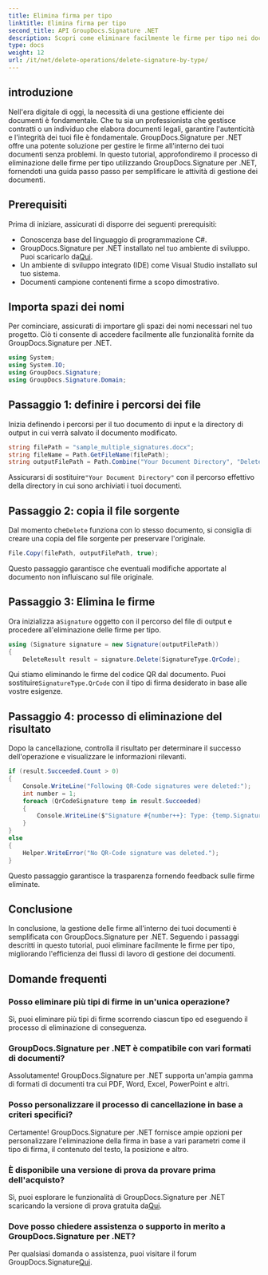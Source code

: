 ```yaml
---
title: Elimina firma per tipo
linktitle: Elimina firma per tipo
second_title: API GroupDocs.Signature .NET
description: Scopri come eliminare facilmente le firme per tipo nei documenti .NET utilizzando GroupDocs.Signature, migliorando l'efficienza della gestione dei documenti.
type: docs
weight: 12
url: /it/net/delete-operations/delete-signature-by-type/
---
```

## introduzione
Nell'era digitale di oggi, la necessità di una gestione efficiente dei documenti è fondamentale. Che tu sia un professionista che gestisce contratti o un individuo che elabora documenti legali, garantire l'autenticità e l'integrità dei tuoi file è fondamentale. GroupDocs.Signature per .NET offre una potente soluzione per gestire le firme all'interno dei tuoi documenti senza problemi. In questo tutorial, approfondiremo il processo di eliminazione delle firme per tipo utilizzando GroupDocs.Signature per .NET, fornendoti una guida passo passo per semplificare le attività di gestione dei documenti.
## Prerequisiti
Prima di iniziare, assicurati di disporre dei seguenti prerequisiti:
- Conoscenza base del linguaggio di programmazione C#.
-  GroupDocs.Signature per .NET installato nel tuo ambiente di sviluppo. Puoi scaricarlo da[Qui](https://releases.groupdocs.com/signature/net/).
- Un ambiente di sviluppo integrato (IDE) come Visual Studio installato sul tuo sistema.
- Documenti campione contenenti firme a scopo dimostrativo.
## Importa spazi dei nomi
Per cominciare, assicurati di importare gli spazi dei nomi necessari nel tuo progetto. Ciò ti consente di accedere facilmente alle funzionalità fornite da GroupDocs.Signature per .NET.
```csharp
using System;
using System.IO;
using GroupDocs.Signature;
using GroupDocs.Signature.Domain;
```
## Passaggio 1: definire i percorsi dei file
Inizia definendo i percorsi per il tuo documento di input e la directory di output in cui verrà salvato il documento modificato.
```csharp
string filePath = "sample_multiple_signatures.docx";
string fileName = Path.GetFileName(filePath);
string outputFilePath = Path.Combine("Your Document Directory", "DeleteBySignatureType", fileName);
```
 Assicurarsi di sostituire`"Your Document Directory"` con il percorso effettivo della directory in cui sono archiviati i tuoi documenti.
## Passaggio 2: copia il file sorgente
 Dal momento che`Delete` funziona con lo stesso documento, si consiglia di creare una copia del file sorgente per preservare l'originale.
```csharp
File.Copy(filePath, outputFilePath, true);
```
Questo passaggio garantisce che eventuali modifiche apportate al documento non influiscano sul file originale.
## Passaggio 3: Elimina le firme
 Ora inizializza a`Signature` oggetto con il percorso del file di output e procedere all'eliminazione delle firme per tipo.
```csharp
using (Signature signature = new Signature(outputFilePath))
{
    DeleteResult result = signature.Delete(SignatureType.QrCode);
```
 Qui stiamo eliminando le firme del codice QR dal documento. Puoi sostituire`SignatureType.QrCode` con il tipo di firma desiderato in base alle vostre esigenze.
## Passaggio 4: processo di eliminazione del risultato
Dopo la cancellazione, controlla il risultato per determinare il successo dell'operazione e visualizzare le informazioni rilevanti.
```csharp
if (result.Succeeded.Count > 0)
{
    Console.WriteLine("Following QR-Code signatures were deleted:");
    int number = 1;
    foreach (QrCodeSignature temp in result.Succeeded)
    {
        Console.WriteLine($"Signature #{number++}: Type: {temp.SignatureType} Id:{temp.SignatureId}, Text: {temp.Text}");
    }
}
else
{
    Helper.WriteError("No QR-Code signature was deleted.");
}
```
Questo passaggio garantisce la trasparenza fornendo feedback sulle firme eliminate.

## Conclusione
In conclusione, la gestione delle firme all'interno dei tuoi documenti è semplificata con GroupDocs.Signature per .NET. Seguendo i passaggi descritti in questo tutorial, puoi eliminare facilmente le firme per tipo, migliorando l'efficienza dei flussi di lavoro di gestione dei documenti.
## Domande frequenti
### Posso eliminare più tipi di firme in un'unica operazione?
Sì, puoi eliminare più tipi di firme scorrendo ciascun tipo ed eseguendo il processo di eliminazione di conseguenza.
### GroupDocs.Signature per .NET è compatibile con vari formati di documenti?
Assolutamente! GroupDocs.Signature per .NET supporta un'ampia gamma di formati di documenti tra cui PDF, Word, Excel, PowerPoint e altri.
### Posso personalizzare il processo di cancellazione in base a criteri specifici?
Certamente! GroupDocs.Signature per .NET fornisce ampie opzioni per personalizzare l'eliminazione della firma in base a vari parametri come il tipo di firma, il contenuto del testo, la posizione e altro.
### È disponibile una versione di prova da provare prima dell'acquisto?
 Sì, puoi esplorare le funzionalità di GroupDocs.Signature per .NET scaricando la versione di prova gratuita da[Qui](https://releases.groupdocs.com/).
### Dove posso chiedere assistenza o supporto in merito a GroupDocs.Signature per .NET?
 Per qualsiasi domanda o assistenza, puoi visitare il forum GroupDocs.Signature[Qui](https://forum.groupdocs.com/c/signature/13).